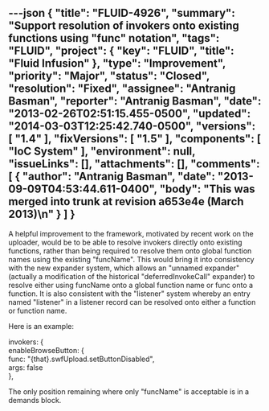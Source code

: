 ---json
{
  "title": "FLUID-4926",
  "summary": "Support resolution of invokers onto existing functions using \"func\" notation",
  "tags": "FLUID",
  "project": {
    "key": "FLUID",
    "title": "Fluid Infusion"
  },
  "type": "Improvement",
  "priority": "Major",
  "status": "Closed",
  "resolution": "Fixed",
  "assignee": "Antranig Basman",
  "reporter": "Antranig Basman",
  "date": "2013-02-26T02:51:15.455-0500",
  "updated": "2014-03-03T12:25:42.740-0500",
  "versions": [
    "1.4"
  ],
  "fixVersions": [
    "1.5"
  ],
  "components": [
    "IoC System"
  ],
  "environment": null,
  "issueLinks": [],
  "attachments": [],
  "comments": [
    {
      "author": "Antranig Basman",
      "date": "2013-09-09T04:53:44.611-0400",
      "body": "This was merged into trunk at revision a653e4e (March 2013)\n"
    }
  ]
}
---
A helpful improvement to the framework, motivated by recent work on the uploader, would be to be able to resolve invokers directly onto existing functions, rather than being required to resolve them onto global function names using the existing "funcName". This would bring it into consistency with the new expander system, which allows an "unnamed expander" (actually a modification of the historical "deferredInvokeCall" expander) to resolve either using funcName onto a global function name or func onto a function. It is also consistent with the "listener" system whereby an entry named "listener" in a listener record can be resolved onto either a function or function name.&#x20;

Here is an example:

invokers: {\
enableBrowseButton: {\
func: "{that}.swfUpload.setButtonDisabled",\
args: false\
},

The only position remaining where only "funcName" is acceptable is in a demands block.

        